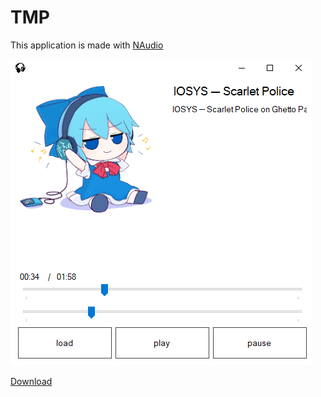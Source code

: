 # TMP
This application is made with [NAudio](https://github.com/naudio/NAudio) 

![image](Screenshot_2025_06_08-2.png)

[Download](https://drive.google.com/drive/folders/1mIyqS5k-nsr7ysP2APonivqoRa7EXqme?usp=drive_link) 
